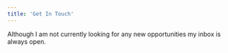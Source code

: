 ```yaml
---
title: 'Get In Touch'
---
```


Although I am not currently looking for any new opportunities my inbox is always open.
